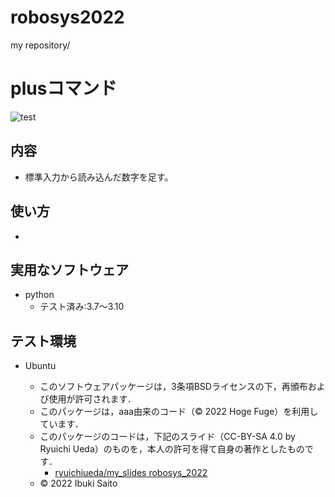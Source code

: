 # robosys2022
my repository/
# plusコマンド
![test](https://github.com/ibukisaito/robosys2022/actions/workflows/test.yml/badge.svg)

## 内容
* 標準入力から読み込んだ数字を足す。

## 使い方
* 


## 実用なソフトウェア
* python
  * テスト済み:3.7～3.10

## テスト環境
* Ubuntu



  * このソフトウェアパッケージは，3条項BSDライセンスの下，再頒布および使用が許可されます．
  * このパッケージは，aaa由来のコード（© 2022 Hoge Fuge）を利用しています．
  * このパッケージのコードは，下記のスライド（CC-BY-SA 4.0 by Ryuichi Ueda）のものを，本人の許可を得て自身の著作としたものです．
      * [ryuichiueda/my_slides robosys_2022](https://github.com/ryuichiueda/my_slides/tree/master/robosys_2022)
  * © 2022 Ibuki Saito

